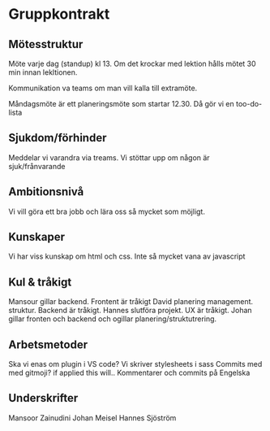 # Gruppkontrakt

## Mötesstruktur 
Möte varje dag (standup) kl 13. Om det krockar med lektion hålls mötet 30 min innan lekltionen. 

Kommunikation va teams om man vill kalla till extramöte. 

Måndagsmöte är ett planeringsmöte som startar 12.30. Då gör vi en too-do-lista 

## Sjukdom/förhinder
Meddelar vi varandra via treams. 
Vi stöttar upp om någon är sjuk/frånvarande 

## Ambitionsnivå
Vi vill göra ett bra jobb och lära oss så mycket som möjligt. 

## Kunskaper
Vi har viss kunskap om html och css. Inte så mycket vana av javascript 

## Kul & tråkigt 
Mansour gillar backend. Frontent är tråkigt
David planering management. struktur. Backend är tråkigt. 
Hannes slutföra projekt. UX är tråkigt. 
Johan gillar fronten och backend och ogillar planering/struktutrering. 

## Arbetsmetoder
Ska vi enas om plugin i VS code? 
Vi skriver stylesheets i sass 
Commits med med gitmoji? if applied this will.. 
Kommentarer och commits på Engelska 

## Underskrifter
Mansoor Zainudini
Johan Meisel
Hannes Sjöström
